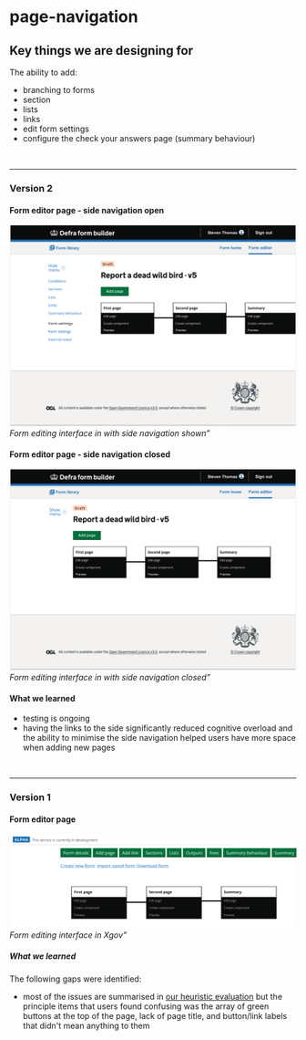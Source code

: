 # page-navigation

## Key things we are designing for
The ability to add:
- branching to forms
- section
- lists
- links
- edit form settings
- configure the check your answers page (summary behaviour)

<br>
<hr>

### Version 2

#### Form editor page - side navigation open
![form library](/app/design/assets/form-editor-menu-shown-v1.png)
<br> *Form editing interface in with side navigation shown”*

#### Form editor page - side navigation closed
![form library](/app/design/assets/form-editor-menu-closed.png)
<br> *Form editing interface in with side navigation closed”*

#### What we learned
- testing is ongoing
- having the links to the side significantly reduced cognitive overload and the ability to minimise the side navigation helped users have more space when adding new pages


<br>
<hr>

### Version 1

#### Form editor page

![XGov find an existing form journey screenshot 1](/app/design/assets/form-editor-v1.png)
<br> *Form editing interface in Xgov”*


##### What we learned

The following gaps were identified:
- most of the issues are summarised in [our heuristic evaluation](https://github.com/Daniel-Da-Silveira/defra-froms-mvp1/blob/main/app/design/Iterations/heuristic-evaluation.md) but the principle items that users found confusing was the array of green buttons at the top of the page, lack of page title, and button/link labels that didn't mean anything to them

<br>
